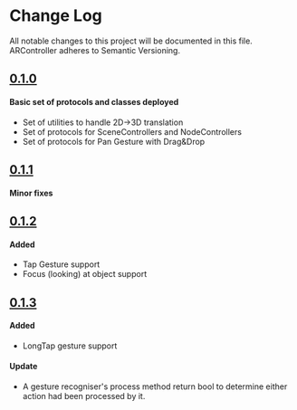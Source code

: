 #  Change Log

All notable changes to this project will be documented in this file. ARController adheres to Semantic Versioning.



## [0.1.0](https://github.com/Michael-Vorontsov/ARController/releases/tag/0.1.0)

#### Basic set of protocols and classes deployed
- Set of utilities to handle 2D->3D translation
- Set of protocols for SceneControllers and NodeControllers
- Set of protocols for Pan Gesture with Drag&Drop

## [0.1.1](https://github.com/Michael-Vorontsov/ARController/releases/tag/0.1.1)

#### Minor fixes

## [0.1.2](https://github.com/Michael-Vorontsov/ARController/releases/tag/0.1.2)

#### Added
- Tap Gesture support
- Focus (looking) at object support

## [0.1.3](https://github.com/Michael-Vorontsov/ARController/releases/tag/0.1.3)

#### Added
- LongTap gesture support

#### Update
- A  gesture recogniser's process method return bool to determine either action had been processed by it.

